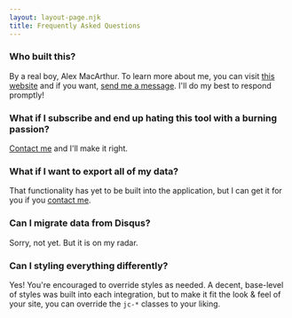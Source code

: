 ```yaml
---
layout: layout-page.njk
title: Frequently Asked Questions
---
```


### Who built this?

By a real boy, Alex MacArthur. To learn more about me, you can visit [this website](https://macarthur.me/) and if you want, [send me a message](https://macarthur.me/contact). I'll do my best to respond promptly!

### What if I subscribe and end up hating this tool with a burning passion?

[Contact me](https://macarthur.me/contact) and I'll make it right.

### What if I want to export all of my data?

That functionality has yet to be built into the application, but I can get it for you if you [contact me](https://macarthur.me/contact).

### Can I migrate data from Disqus?

Sorry, not yet. But it is on my radar.
### Can I styling everything differently?

Yes! You're encouraged to override styles as needed. A decent, base-level of styles was built into each integration, but to make it fit the look & feel of your site, you can override the `jc-*` classes to your liking.
